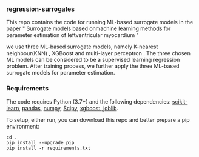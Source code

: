 ### regression-surrogates

This repo contains the code for running ML-based surrogate models in the paper " Surrogate models based onmachine learning methods for parameter estimation of leftventricular myocardium "

we use  three  ML-based  surrogate  models,  namely  K-nearest  neighbour(KNN) , XGBoost and multi-layer perceptron . The three chosen ML models can be considered to be a supervised learning regression problem.  After training process,  we further  apply  the  three  ML-based  surrogate  models  for parameter estimation.

### Requirements

The code requires Python (3.7+) and the following dependencies: [scikit-learn](https://scikit-learn.org/stable/), [pandas](https://pandas.pydata.org/pandas-docs/stable/), [numpy](https://numpy.org/doc/), [Scipy](https://docs.scipy.org/doc/), [xgboost ](https://xgboost.readthedocs.io/en/latest/),[joblib](https://joblib.readthedocs.io/en/latest/).

To setup, either run,  you can download this repo and better prepare a pip environment:

```
cd .
pip install --upgrade pip
pip install -r requirements.txt
```


